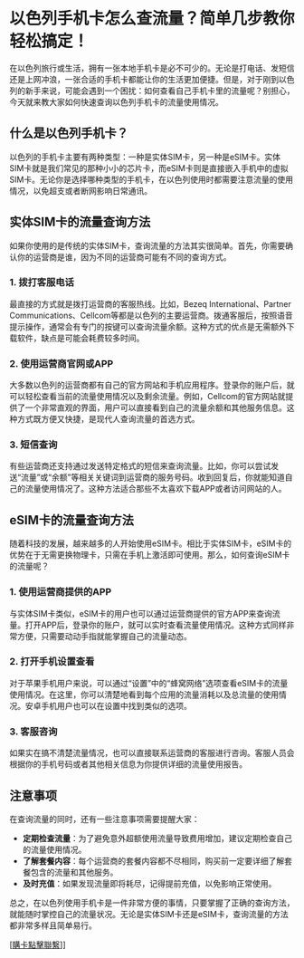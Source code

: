 # 以色列手机卡怎么查流量？简单几步教你轻松搞定！

在以色列旅行或生活，拥有一张本地手机卡是必不可少的。无论是打电话、发短信还是上网冲浪，一张合适的手机卡都能让你的生活更加便捷。但是，对于刚到以色列的新手来说，可能会遇到一个困扰：如何查看自己手机卡里的流量呢？别担心，今天就来教大家如何快速查询以色列手机卡的流量使用情况。

## 什么是以色列手机卡？

以色列的手机卡主要有两种类型：一种是实体SIM卡，另一种是eSIM卡。实体SIM卡就是我们常见的那种小小的芯片卡，而eSIM卡则是直接嵌入手机中的虚拟SIM卡。无论你是选择哪种类型的手机卡，在以色列使用时都需要注意流量的使用情况，以免超支或者断网影响日常通讯。

## 实体SIM卡的流量查询方法

如果你使用的是传统的实体SIM卡，查询流量的方法其实很简单。首先，你需要确认你的运营商是谁，因为不同的运营商可能有不同的查询方式。

### 1. 拨打客服电话
最直接的方式就是拨打运营商的客服热线。比如，Bezeq International、Partner Communications、Cellcom等都是以色列的主要运营商。拨通客服后，按照语音提示操作，通常会有专门的按键可以查询流量余额。这种方式的优点是无需额外下载软件，缺点是可能会耗费较多时间。

### 2. 使用运营商官网或APP
大多数以色列的运营商都有自己的官方网站和手机应用程序。登录你的账户后，就可以轻松查看当前的流量使用情况以及剩余流量。例如，Cellcom的官方网站就提供了一个非常直观的界面，用户可以直接看到自己的流量余额和其他服务信息。这种方式既方便又快捷，是现代人查询流量的首选方式。

### 3. 短信查询
有些运营商还支持通过发送特定格式的短信来查询流量。比如，你可以尝试发送“流量”或“余额”等相关关键词到运营商的服务号码。收到回复后，你就能知道自己的流量使用情况了。这种方法适合那些不太喜欢下载APP或者访问网站的人。

## eSIM卡的流量查询方法

随着科技的发展，越来越多的人开始使用eSIM卡。相比于实体SIM卡，eSIM卡的优势在于无需更换物理卡，只需在手机上激活即可使用。那么，如何查询eSIM卡的流量呢？

### 1. 使用运营商提供的APP
与实体SIM卡类似，eSIM卡的用户也可以通过运营商提供的官方APP来查询流量。打开APP后，登录你的账户，就可以实时查看流量使用情况。这种方式同样非常方便，只需要动动手指就能掌握自己的流量动态。

### 2. 打开手机设置查看
对于苹果手机用户来说，可以通过“设置”中的“蜂窝网络”选项查看eSIM卡的流量使用情况。在这里，你可以清楚地看到每个应用的流量消耗以及总流量的使用情况。安卓手机用户也可以在设置中找到类似的选项。

### 3. 客服咨询
如果实在搞不清楚流量情况，也可以直接联系运营商的客服进行咨询。客服人员会根据你的手机号码或者其他相关信息为你提供详细的流量使用报告。

## 注意事项

在查询流量的同时，还有一些注意事项需要提醒大家：

- **定期检查流量**：为了避免意外超额使用流量导致费用增加，建议定期检查自己的流量使用情况。
- **了解套餐内容**：每个运营商的套餐内容都不尽相同，购买前一定要详细了解套餐包含的流量和其他服务。
- **及时充值**：如果发现流量即将耗尽，记得提前充值，以免影响正常使用。

总之，在以色列使用手机卡是一件非常方便的事情，只要掌握了正确的查询方法，就能随时掌控自己的流量状况。无论是实体SIM卡还是eSIM卡，查询流量的方法都非常多样且简单易行。

[[購卡點擊聯繫](https://t.me/s/esim1088)]]